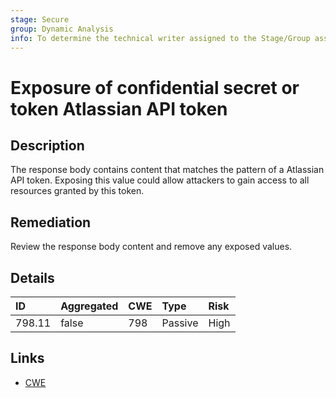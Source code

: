 ```yaml
---
stage: Secure
group: Dynamic Analysis
info: To determine the technical writer assigned to the Stage/Group associated with this page, see https://handbook.gitlab.com/handbook/product/ux/technical-writing/#assignments
---
```


# Exposure of confidential secret or token Atlassian API token

## Description

The response body contains content that matches the pattern of a Atlassian API token.
Exposing this value could allow attackers to gain access to all resources granted by this token.

## Remediation

Review the response body content and remove any exposed values.

## Details

| ID | Aggregated | CWE | Type | Risk |
|:---|:--------|:--------|:--------|:--------|
| 798.11 | false | 798 | Passive | High |

## Links

- [CWE](https://cwe.mitre.org/data/definitions/798.html)
